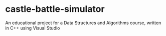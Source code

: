 # castle-battle-simulator
An educational project for a Data Structures and Algorithms course, written in C++ using Visual Studio
